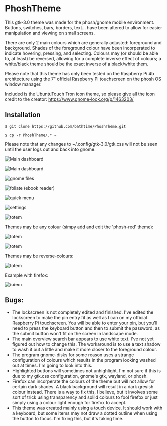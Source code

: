 # PhoshTheme

This gtk-3.0 theme was made for the phosh/gnome mobile environment. Buttons, switches, bars, borders, text... have been altered to allow for easier manipulation and viewing on small screens.

There are only 2 main colours which are generally adjusted: foreground and background. Shades of the foreground colour have been incorperated to indicate hovering, pressing, and selecting. Colours may (or should be able to, at least) be reversed, allowing for a complete inverse effect of colours; a white/black theme should be the exact inverse of a black/white them.

Please note that this theme has only been tested on the Raspberry Pi 4b architecture using the 7" official Raspberry Pi touchscreen on the phosh OS window manager.

Included is the UbuntuTouch Tron icon theme, so please give all the icon credit to the creator: https://www.gnome-look.org/p/1463203/

## Installation

`$ git clone https://github.com/bathtime/PhoshTheme.git`

`$ cp -r PhoshTheme/.* ~`

Please note that any changes to ~/.config/gtk-3.0/gtk.css will not be seen until the user logs out and back into gnome.



![Main dashboard](/screenshots/overview-clean.png)

![Main dashboard](/screenshots/overview2.png)

![gnome files](/screenshots/files.png)

![foliate (ebook reader)](/screenshots/foliate.png)

![quick menu](/screenshots/quickmenu.png)

![settings](screenshots/settings.png)

![totem](/screenshots/totem.png)

Themes may be any colour (simpy add and edit the 'phosh-red' theme):

![totem](/screenshots/phosh-red.png)

![totem](/screenshots/cyan.png)


Themes may be reverse-colours:

![totem](/screenshots/blue.png)

Example with firefox:

![totem](/screenshots/white-blue-firefox.png)


## Bugs:

- The lockscreen is not completely edited and finished. I've edited the lockscreen to make the pin entry fit as well as I can on my official Raspberry Pi touchscreen. You will be able to enter your pin, but you'll need to press the keyboard button and then <ENTER> to submit the password, as the submit button won't fit on the screen in landscape mode.
- The main overview search bar appears to use white text. I've not yet figured out how to change this. The workaround is to use a text shadow to wash it out a little and make it more closer to the foreground colour.
- The program gnome-disks for some reason uses a strange configuration of colours which results in the program looking washed out at times. I'm going to look into this.
- Highlighted buttons will sometimes not unhighlight. I'm not sure if this is due to my gtk.css configuration, gnome's gtk, wayland, or phosh.
- Firefox can incorperate the colours of the theme but will not allow for certain dark shades. A black background will result in a dark greyish colour instead. There is a way to fix this, I believe, but it involves some sort of trick using transparency and solild colours to fool firefox or just simply using a colour light enough for firefox to accept.
- This theme was created mainly using a touch device. It should work with a keyboard, but some items may not draw a dotted outline when using the <TAB> button to focus. I'm fixing this, but it's taking time.


